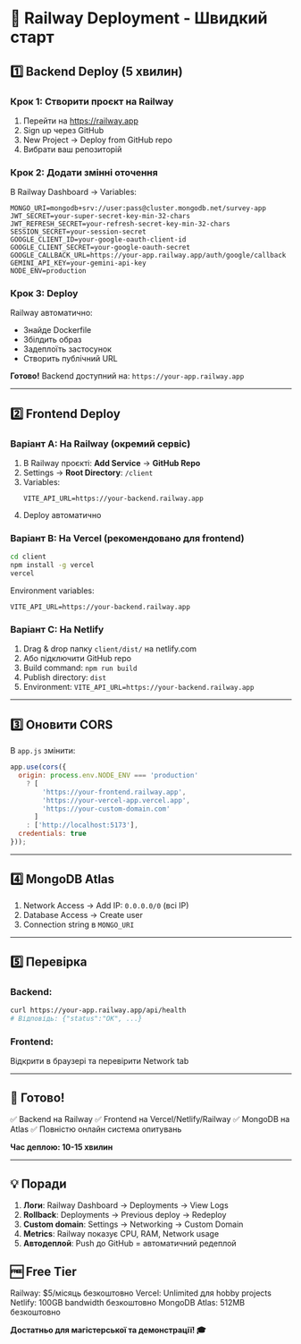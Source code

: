 # 🚂 Railway Deployment - Швидкий старт

## 1️⃣ Backend Deploy (5 хвилин)

### Крок 1: Створити проєкт на Railway
1. Перейти на https://railway.app
2. Sign up через GitHub
3. New Project → Deploy from GitHub repo
4. Вибрати ваш репозиторій

### Крок 2: Додати змінні оточення
В Railway Dashboard → Variables:

```env
MONGO_URI=mongodb+srv://user:pass@cluster.mongodb.net/survey-app
JWT_SECRET=your-super-secret-key-min-32-chars
JWT_REFRESH_SECRET=your-refresh-secret-key-min-32-chars
SESSION_SECRET=your-session-secret
GOOGLE_CLIENT_ID=your-google-oauth-client-id
GOOGLE_CLIENT_SECRET=your-google-oauth-secret
GOOGLE_CALLBACK_URL=https://your-app.railway.app/auth/google/callback
GEMINI_API_KEY=your-gemini-api-key
NODE_ENV=production
```

### Крок 3: Deploy
Railway автоматично:
- Знайде Dockerfile
- Збілдить образ
- Задеплоїть застосунок
- Створить публічний URL

**Готово!** Backend доступний на: `https://your-app.railway.app`

---

## 2️⃣ Frontend Deploy

### Варіант A: На Railway (окремий сервіс)

1. В Railway проєкті: **Add Service** → **GitHub Repo**
2. Settings → **Root Directory**: `/client`
3. Variables:
   ```env
   VITE_API_URL=https://your-backend.railway.app
   ```
4. Deploy автоматично

### Варіант B: На Vercel (рекомендовано для frontend)

```bash
cd client
npm install -g vercel
vercel
```

Environment variables:
```
VITE_API_URL=https://your-backend.railway.app
```

### Варіант C: На Netlify

1. Drag & drop папку `client/dist/` на netlify.com
2. Або підключити GitHub repo
3. Build command: `npm run build`
4. Publish directory: `dist`
5. Environment: `VITE_API_URL=https://your-backend.railway.app`

---

## 3️⃣ Оновити CORS

В `app.js` змінити:

```javascript
app.use(cors({
  origin: process.env.NODE_ENV === 'production'
    ? [
        'https://your-frontend.railway.app',
        'https://your-vercel-app.vercel.app',
        'https://your-custom-domain.com'
      ]
    : ['http://localhost:5173'],
  credentials: true
}));
```

---

## 4️⃣ MongoDB Atlas

1. Network Access → Add IP: `0.0.0.0/0` (всі IP)
2. Database Access → Create user
3. Connection string в `MONGO_URI`

---

## 5️⃣ Перевірка

### Backend:
```bash
curl https://your-app.railway.app/api/health
# Відповідь: {"status":"OK", ...}
```

### Frontend:
Відкрити в браузері та перевірити Network tab

---

## 🎯 Готово!

✅ Backend на Railway
✅ Frontend на Vercel/Netlify/Railway
✅ MongoDB на Atlas
✅ Повністю онлайн система опитувань

**Час деплою: 10-15 хвилин**

---

## 💡 Поради

1. **Логи**: Railway Dashboard → Deployments → View Logs
2. **Rollback**: Deployments → Previous deploy → Redeploy
3. **Custom domain**: Settings → Networking → Custom Domain
4. **Metrics**: Railway показує CPU, RAM, Network usage
5. **Автодеплой**: Push до GitHub = автоматичний редеплой

## 🆓 Free Tier

Railway: $5/місяць безкоштовно
Vercel: Unlimited для hobby projects
Netlify: 100GB bandwidth безкоштовно
MongoDB Atlas: 512MB безкоштовно

**Достатньо для магістерської та демонстрації! 🎓**
